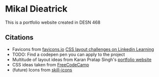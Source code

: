 # Mikal Dieatrick

This is a portfolio website created in DESN 468

## Citations

* Favicons from [favicons.io](https://favicons.io)
[CSS layout challenges on Linkedin Learning](https://www.linkedin.com/learning/css-layout-code-challenges/)
* TODO: Find a codepen pen you can apply to the project
* Multitude of layout ideas from Karan Pratap Singh's [portfolio website](https://www.karanpratapsingh.com/)
* CSS ideas taken from [FreeCodeCamp](https://www.freecodecamp.org/news/how-to-build-a-developer-portfolio-website/#howtostyletheherosection)
* (future) Icons from [skill-icons](https://github.com/tandpfun/skill-icons)

